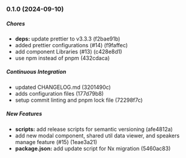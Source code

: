 ### 0.1.0 (2024-09-10)

##### Chores

* **deps:**  update prettier to v3.3.3 (f2bae91b)
* added prettier configurations (#14) (f9faffec)
* add component Libraries (#13) (c428e8d1)
* use npm instead of pnpm (432cdaca)

##### Continuous Integration

* updated CHANGELOG.md (3201490c)
* adds configuration files (177d79b8)
* setup commit linting and pnpm lock file (72298f7c)

##### New Features

* **scripts:**  add release scripts for semantic versioning (afe4812a)
* add new modal component, shared util data viewer, and speakers manage feature (#15) (1eae3a21)
* **package.json:**  add update script for Nx migration (5460ac83)
